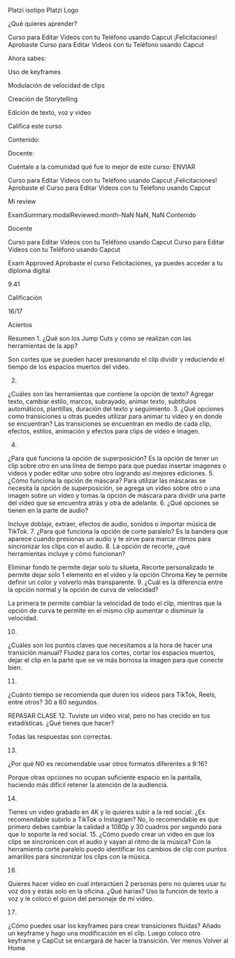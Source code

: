 Platzi isotipo
Platzi Logo


¿Qué quieres aprender?

Curso para Editar Videos con tu Teléfono usando Capcut
¡Felicitaciones!
Aprobaste Curso para Editar Videos con tu Teléfono usando Capcut

Ahora sabes:

Uso de keyframes

Modulación de velocidad de clips

Creación de Storytelling

Edición de texto, voz y video

Califica este curso

Contenido:


Docente:


Cuéntale a la comunidad qué fue lo mejor de este curso:
ENVIAR

Curso para Editar Videos con tu Teléfono usando Capcut
¡Felicitaciones!
Aprobaste el Curso para Editar Videos con tu Teléfono usando Capcut

Mi review

ExamSummary.modalReviewed.month-NaN NaN, NaN
Contenido

Docente

Curso para Editar Videos con tu Teléfono usando Capcut
Curso para Editar Videos con tu Teléfono usando Capcut

Exam Approved
Aprobaste el curso
Felicitaciones, ya puedes acceder a tu diploma digital

9.41

Calificación

16/17

Aciertos


Resumen
1.
¿Qué son los Jump Cuts y cómo se realizan con las herramientas de la app?

Son cortes que se pueden hacer presionando el clip dividir y reduciendo el tiempo de los espacios muertos del video.

2.
¿Cuáles son las herramientas que contiene la opción de texto?
Agregar texto, cambiar estilo, marcos, subrayado, animar texto, subtítulos automáticos, plantillas, duración del texto y seguimiento.
3.
¿Qué opciones como transiciones u otras puedes utilizar para animar tu video y en donde se encuentran?
Las transiciones se encuentran en medio de cada clip, efectos, estilos, animación y efectos para clips de video e imagen.

4.
¿Para qué funciona la opción de superposición?
Es la opción de tener un clip sobre otro en una línea de tiempo para que puedas insertar imagenes o videos y poder editar uno sobre otro logrando así mejores ediciones.
5.
¿Cómo funciona la opción de máscara?
Para utilizar las máscaras se necesita la opción de superposición, se agrega un video sobre otro o una imagen sobre un video y tomas la opción de máscara para dividir una parte del video que se encuentra atrás y otra de adelante.
6.
¿Qué opciones se tienen en la parte de audio?

Incluye doblaje, extraer, efectos de audio, sonidos o importar música de TikTok.
7.
¿Para qué funciona la opción de corte paralelo?
Es la bandera que aparece cuando presionas un audio y te sirve para marcar ritmos para sincronizar los clips con el audio.
8.
La opción de recorte, ¿qué herramientas incluye y cómo funcionan?

Eliminar fondo te permite dejar solo tu silueta, Recorte personalizado te permite dejar solo 1 elemento en el video y la opción Chroma Key te permite definir un color y volverlo más transparente.
9.
¿Cuál es la diferencia entre la opción normal y la opción de curva de velocidad?

La primera te permite cambiar la velocidad de todo el clip, mientras que la opción de curva te permite en el mismo clip aumentar o disminuir la velocidad.

10.
¿Cuáles son los puntos claves que necesitamos a la hora de hacer una transición manual?
Fluidez para los cortes, cortar los espacios muertos, dejar el clip en la parte que se ve más borrosa la imagen para que conecte bien.

11.
¿Cuánto tiempo se recomienda que duren los videos para TikTok, Reels, entre otros?
30 a 60 segundos.

REPASAR CLASE
12.
Tuviste un video viral, pero no has crecido en tus estadísticas. ¿Qué tienes que hacer?

Todas las respuestas son correctas.

13.
¿Por qué NO es recomendable usar otros formatos diferentes a 9:16?

Porque otras opciones no ocupan suficiente espacio en la pantalla, haciendo más difícil retener la atención de la audiencia.

14.
Tienes un video grabado en 4K y lo quieres subir a la red social. ¿Es recomendable subirlo a TikTok o Instagram?
No, lo recomendable es que primero debes cambiar la calidad a 1080p y 30 cuadros por segundo para que lo soporte la red social.
15.
¿Cómo puedo crear un video en que los clips se sincronicen con el audio y vayan al ritmo de la música?
Con la herramienta corte paralelo puedo identificar los cambios de clip con puntos amarillos para sincronizar los clips con la música.

16.
Quieres hacer video en cual interactúen 2 personas pero no quieres usar tu voz dos y estás solo en la oficina. ¿Qué harías?
Uso la función de texto a voz y le coloco el guion del personaje de mi video.

17.
¿Cómo puedes usar los keyframes para crear transiciones fluidas?
Añado un keyframe y hago una modificación en el clip. Luego coloco otro keyframe y CapCut se encargará de hacer la transición.
Ver menos
Volver al Home
